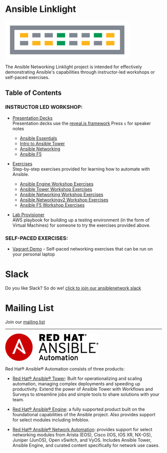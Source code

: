 # Ansible Linklight

![linklight](images/linklight.png)

The Ansible Networking Linklight project is intended for effectively demonstrating Ansible's capabilities through instructor-led workshops or self-paced exercises.  

## Table of Contents

### INSTRUCTOR LED WORKSHOP:

  * [Presentation Decks](decks)  
    Presentation decks use the [reveal.js framework](http://lab.hakim.se/reveal-js/)
    Press `s` for speaker notes

     - [Ansible Essentials](https://network-automation.github.io/linklight/decks/ansible-essentials.html)
     - [Intro to Ansible Tower](https://network-automation.github.io/linklight/decks/intro-to-ansible-tower.html)
     - [Ansible Networking](https://network-automation.github.io/linklight/decks/ansible-networking.html#)
     - [Ansible F5](https://network-automation.github.io/linklight/decks/ansible_f5.pdf)

  * [Exercises](exercises)  
    Step-by-step exercises provided for learning how to automate with Ansible.

     - [Ansible Engine Workshop Exercises](exercises/ansible_engine/README.md)
     - [Ansible Tower Workshop Exercises](exercises/ansible_tower/README.md)
     - [Ansible Networking Workshop Exercises](exercises/networking/README.md)
     - [Ansible Networkingv2 Workshop Exercises](exercises/networking_v2/README.md)
     - [Ansible F5 Workshop Exercises](exercises/ansible_f5/README.md)

  * [Lab Provisioner](provisioner)  
    AWS playbook for building up a testing environment (in the form of Virtual Machines) for someone to try the exercises provided above.

### SELF-PACED EXERCISES:

  * [Vagrant Demo](vagrant-demo) - Self-paced networking exercises that can be run on your personal laptop

# Slack
Do you like Slack?  So do we! [click to join our ansiblenetwork slack](https://join.slack.com/t/ansiblenetwork/shared_invite/enQtMzEyMTcxMTE5NjM3LWIyMmQ4YzNhYTA4MjA2OTRhZDQzMTZkNWZlN2E3NzhhMWQ5ZTdmNmViNjk2M2JkYzJjODhjMjVjMGUxZjc2MWE)

# Mailing List
Join our [mailing list](https://www.redhat.com/mailman/listinfo/linklight)

---
![Red Hat Ansible Automation](images/rh-ansible-automation.png)

Red Hat® Ansible® Automation consists of  three products:

- [Red Hat® Ansible® Tower](https://www.ansible.com/tower): Built for operationalizing and scaling automation, managing complex deployments and speeding up productivity. Extend the power of Ansible Tower with Workflows and Surveys to streamline jobs and simple tools to share solutions with your team.

- [Red Hat® Ansible® Engine](https://www.ansible.com/ansible-engine): a fully supported product built on the foundational capabilities of the Ansible project. Also provides support for select modules including Infoblox.

- [Red Hat® Ansible® Network Automation](https://www.ansible.com/networking): provides support for select networking modules from Arista (EOS), Cisco (IOS, IOS XR, NX-OS), Juniper (JunOS), Open vSwitch, and VyOS. Includes Ansible Tower, Ansible Engine, and curated content specifically for network use cases.
